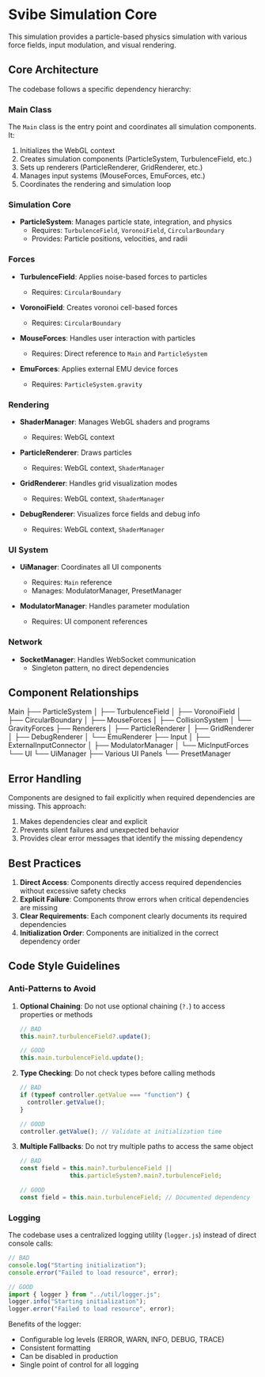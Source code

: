 # Svibe Simulation Core

This simulation provides a particle-based physics simulation with various force fields, input modulation, and visual rendering.

## Core Architecture

The codebase follows a specific dependency hierarchy:

### Main Class

The `Main` class is the entry point and coordinates all simulation components. It:

1. Initializes the WebGL context
2. Creates simulation components (ParticleSystem, TurbulenceField, etc.)
3. Sets up renderers (ParticleRenderer, GridRenderer, etc.)
4. Manages input systems (MouseForces, EmuForces, etc.)
5. Coordinates the rendering and simulation loop

### Simulation Core

- **ParticleSystem**: Manages particle state, integration, and physics
  - Requires: `TurbulenceField`, `VoronoiField`, `CircularBoundary`
  - Provides: Particle positions, velocities, and radii

### Forces

- **TurbulenceField**: Applies noise-based forces to particles
  - Requires: `CircularBoundary`
  
- **VoronoiField**: Creates voronoi cell-based forces
  - Requires: `CircularBoundary`
  
- **MouseForces**: Handles user interaction with particles
  - Requires: Direct reference to `Main` and `ParticleSystem`

- **EmuForces**: Applies external EMU device forces
  - Requires: `ParticleSystem.gravity`

### Rendering

- **ShaderManager**: Manages WebGL shaders and programs
  - Requires: WebGL context

- **ParticleRenderer**: Draws particles
  - Requires: WebGL context, `ShaderManager`

- **GridRenderer**: Handles grid visualization modes
  - Requires: WebGL context, `ShaderManager`

- **DebugRenderer**: Visualizes force fields and debug info
  - Requires: WebGL context, `ShaderManager`

### UI System

- **UiManager**: Coordinates all UI components
  - Requires: `Main` reference
  - Manages: ModulatorManager, PresetManager

- **ModulatorManager**: Handles parameter modulation
  - Requires: UI component references

### Network

- **SocketManager**: Handles WebSocket communication
  - Singleton pattern, no direct dependencies

## Component Relationships

Main
├── ParticleSystem
│   ├── TurbulenceField
│   ├── VoronoiField
│   ├── CircularBoundary
│   ├── MouseForces
│   ├── CollisionSystem
│   └── GravityForces
├── Renderers
│   ├── ParticleRenderer
│   ├── GridRenderer
│   ├── DebugRenderer
│   └── EmuRenderer
├── Input
│   ├── ExternalInputConnector
│   ├── ModulatorManager
│   └── MicInputForces
└── UI
    └── UiManager
        ├── Various UI Panels
        └── PresetManager

## Error Handling

Components are designed to fail explicitly when required dependencies are missing. This approach:

1. Makes dependencies clear and explicit
2. Prevents silent failures and unexpected behavior
3. Provides clear error messages that identify the missing dependency

## Best Practices

1. **Direct Access**: Components directly access required dependencies without excessive safety checks
2. **Explicit Failure**: Components throw errors when critical dependencies are missing
3. **Clear Requirements**: Each component clearly documents its required dependencies
4. **Initialization Order**: Components are initialized in the correct dependency order

## Code Style Guidelines

### Anti-Patterns to Avoid

1. **Optional Chaining**: Do not use optional chaining (`?.`) to access properties or methods

   ```javascript
   // BAD
   this.main?.turbulenceField?.update();
   
   // GOOD
   this.main.turbulenceField.update();
   ```

2. **Type Checking**: Do not check types before calling methods

   ```javascript
   // BAD
   if (typeof controller.getValue === "function") {
     controller.getValue();
   }
   
   // GOOD
   controller.getValue(); // Validate at initialization time
   ```

3. **Multiple Fallbacks**: Do not try multiple paths to access the same object

   ```javascript
   // BAD
   const field = this.main?.turbulenceField || 
                 this.particleSystem?.main?.turbulenceField;
   
   // GOOD
   const field = this.main.turbulenceField; // Documented dependency
   ```

### Logging

The codebase uses a centralized logging utility (`logger.js`) instead of direct console calls:

```javascript
// BAD
console.log("Starting initialization");
console.error("Failed to load resource", error);

// GOOD
import { logger } from "../util/logger.js";
logger.info("Starting initialization");
logger.error("Failed to load resource", error);
```

Benefits of the logger:

- Configurable log levels (ERROR, WARN, INFO, DEBUG, TRACE)
- Consistent formatting
- Can be disabled in production
- Single point of control for all logging
